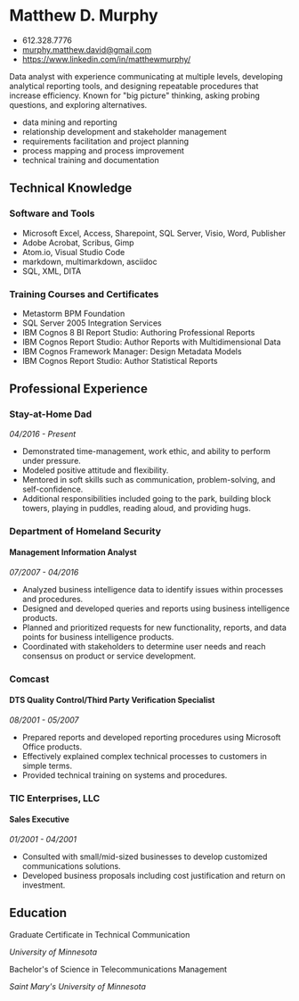 # Matthew D. Murphy
 * 612.328.7776
 * murphy.matthew.david@gmail.com
 * https://www.linkedin.com/in/matthewmurphy/

Data analyst with experience communicating at multiple levels, developing analytical reporting tools, and designing repeatable procedures that increase efficiency. Known for "big picture" thinking, asking probing questions, and exploring alternatives.
* data mining and reporting
* relationship development and stakeholder management
* requirements facilitation and project planning 
* process mapping and process improvement
* technical training and documentation

## Technical Knowledge

### Software and Tools
* Microsoft Excel, Access, Sharepoint, SQL Server, Visio, Word, Publisher
* Adobe Acrobat, Scribus, Gimp
* Atom.io, Visual Studio Code
* markdown, multimarkdown, asciidoc
* SQL, XML, DITA

### Training Courses and Certificates
* Metastorm BPM Foundation
* SQL Server 2005 Integration Services
* IBM Cognos 8 BI Report Studio: Authoring Professional Reports
* IBM Cognos Report Studio: Author Reports with Multidimensional Data 
* IBM Cognos Framework Manager: Design Metadata Models 
* IBM Cognos Report Studio: Author Statistical Reports


## Professional Experience

### Stay-at-Home Dad
_04/2016 - Present_

* Demonstrated time-management, work ethic, and ability to perform under pressure.
* Modeled positive attitude and flexibility.
* Mentored in soft skills such as communication, problem-solving, and self-confidence.
* Additional responsibilities included going to the park, building block towers, playing in puddles, reading aloud, and providing hugs.



### Department of Homeland Security
#### Management Information Analyst

_07/2007 - 04/2016_
* Analyzed business intelligence data to identify issues within processes and procedures.
* Designed and developed queries and reports using business intelligence products.
* Planned and prioritized requests for new functionality, reports, and data points for business intelligence products.
* Coordinated with stakeholders to determine user needs and reach consensus on product or service development.
 
### Comcast
#### DTS Quality Control/Third Party Verification Specialist

_08/2001 - 05/2007_ 
* Prepared reports and developed reporting procedures using Microsoft Office products.
* Effectively explained complex technical processes to customers in simple terms.
* Provided technical training on systems and procedures.

### TIC Enterprises, LLC
#### Sales Executive

_01/2001 - 04/2001_
* Consulted with small/mid-sized businesses to develop customized communications solutions.
* Developed business proposals including cost justification and return on investment.

## Education
Graduate Certificate in Technical Communication

_University of Minnesota_


Bachelor's of Science in Telecommunications Management

_Saint Mary's University of Minnesota_
